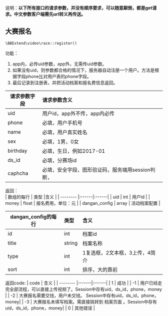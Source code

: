 说明：**以下所有接口的请求参数，并没有顺序要求，可以随意颠倒，都是get请求。中文参数客户端需先url转义再传送。**



## 大赛报名

~~~
\BBExtend\video\race::register()
~~~

功能：  

1. app内，必传uid参数，app外，无需传uid参数。
1. 如果没有uid，则参数都合格的情况下，服务器自动注册一个用户。方法是根据字段phone比对用户表的phone字段。
1. 最后记录到注册表，并把活动档案和报名费信息返回。

| 请求参数字段        | 请求参数含义  |
| -------- |:------|
|uid         |  用户id，app外不传，app内必传|
|phone       |  必填，用户手机号|
|name        |  必填，用户真实姓名|
|sex         |  必填，1男，0女|
|birthday    |  必填，生日，例如2017-01|
|ds_id       |  必填，分赛场id|
| caphcha      |  必填，安全字段，图形验证码，服务端用session判断，|

返回：   
| 数组的每行        | 类型 |含义  |
| -------- |:------|:------|
| uid | int    | 用户id |
| money |  float   | 报名费用，单位：元 |
| dangan_config        | array | 活动档案配置 |

| dangan_config的每行        | 类型 |含义  |
| -------- |:------|:------|
| id | int    | 档案id |
| title |  string   | 档案名称 |
| type  | int       |1复选框，2文本框，3上传，4简介  |
| sort  | int       |排序，大的靠前  |

返回code:
| code        | 含义  |
| -------- |:------|:------|
| 1 |  成功 |
| -1 | 用户已经走完全部流程，可以直接上传视频了。Session中存有uid，ds_id，phone，money |
| -2 | 大赛报名需要交钱，用户未交钱。 Session中存有uid，ds_id，phone，money|
| -3 |  大赛报名未填写档案。需直接挑转到 档案页面 。Session中存有uid，ds_id，phone，money|
| 0 |  其他错误 |









